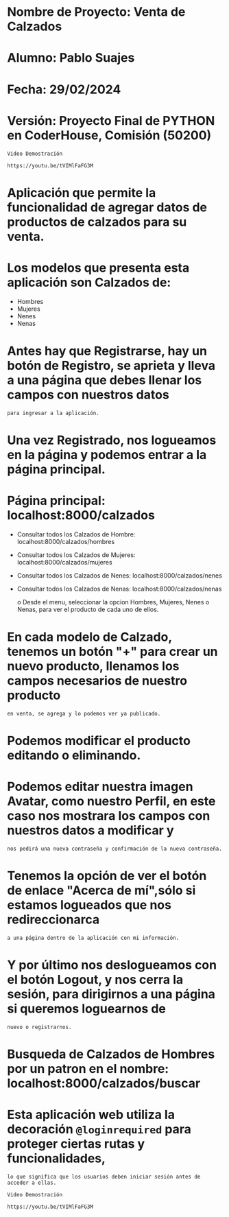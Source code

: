 

  # Nombre de Proyecto: Venta de Calzados
  # Alumno: Pablo Suajes
  # Fecha: 29/02/2024
  # Versión: Proyecto Final de PYTHON en CoderHouse, Comisión (50200)

    Video Demostración

    https://youtu.be/tVIMlFaFG3M

  # Aplicación que permite la funcionalidad de agregar datos de productos de calzados para su venta.

  # Los modelos que presenta esta aplicación son Calzados de:
  
  - Hombres     
  - Mujeres
  - Nenes
  - Nenas

  # Antes hay que Registrarse, hay un botón de Registro, se aprieta y lleva a una página que debes llenar los campos con nuestros datos
    para ingresar a la aplicación.

  # Una vez Registrado, nos logueamos en la página y podemos entrar a la página principal.  

  # Página principal: localhost:8000/calzados

  - Consultar todos los Calzados de Hombre: localhost:8000/calzados/hombres
  - Consultar todos los Calzados de Mujeres: localhost:8000/calzados/mujeres
  - Consultar todos los Calzados de Nenes: localhost:8000/calzados/nenes
  - Consultar todos los Calzados de Nenas: localhost:8000/calzados/nenas
  
    o Desde el menu, seleccionar la opcion Hombres, Mujeres, Nenes o Nenas, para ver el producto de cada uno de ellos.

  # En cada modelo de Calzado, tenemos un botón "+" para crear un nuevo producto, llenamos los campos necesarios de nuestro producto
    en venta, se agrega y lo podemos ver ya publicado.

  # Podemos modificar el producto editando o eliminando.

  # Podemos editar nuestra imagen Avatar, como nuestro Perfil, en este caso nos mostrara los campos con nuestros datos a modificar y 
    nos pedirá una nueva contraseña y confirmación de la nueva contraseña.

  # Tenemos la opción de ver el botón de enlace "Acerca de mí",sólo si estamos logueados que nos redireccionarca
    a una página dentro de la aplicación con mi información.

  # Y por último nos deslogueamos con el botón Logout, y nos cerra la sesión, para dirigirnos a una página si queremos loguearnos de 
    nuevo o registrarnos.

  # Busqueda de Calzados de Hombres por un patron en el nombre: localhost:8000/calzados/buscar

  # Esta aplicación web utiliza la decoración `@loginrequired` para proteger ciertas rutas y funcionalidades, 
    lo que significa que los usuarios deben iniciar sesión antes de acceder a ellas.

    Video Demostración

    https://youtu.be/tVIMlFaFG3M
